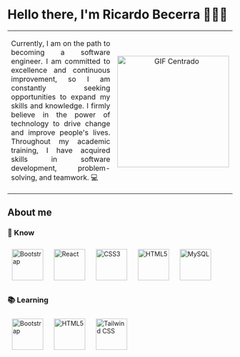 # Hello there, I'm Ricardo Becerra 👨🏻‍💻

<table style="border-collapse: collapse; border: none;">
  <td width="50%" style="border: none;">
    <div align="justify">
      <p>Currently, I am on the path to becoming a software engineer. I am committed to excellence and continuous improvement, so I am constantly seeking opportunities to expand my skills and knowledge. I firmly believe in the power of technology to drive change and improve people's lives. Throughout my academic training, I have acquired skills in software development, problem-solving, and teamwork. 💻</p>
    </div>
  </td>
  <td width="50%" style="border: none;">
    <div align="center">
      <img src="https://media0.giphy.com/media/v1.Y2lkPTc5MGI3NjExbG03ZzN5cWlxaXFoZXR1N3VhcWZ6cjFtNGRyc2hiczFsb202OW5vZSZlcD12MV9pbnRlcm5hbF9naWZfYnlfaWQmY3Q9cw/f6hnhHkks8bk4jwjh3/giphy.gif" alt="GIF Centrado" width="250">
    </div>
  </td>
</table>


## About me
### 🧠 Know
<div align="left">  
  <a><img style="margin: 10px" src="https://1000logos.net/wp-content/uploads/2020/09/Java-Logo.png" alt="Bootstrap" height="70" /></a>      
  <a><img style="margin: 10px" src="https://upload.wikimedia.org/wikipedia/commons/thumb/1/18/ISO_C%2B%2B_Logo.svg/640px-ISO_C%2B%2B_Logo.svg.png" alt="React" height="70" /></a>
  <a><img style="margin: 10px" src="https://profilinator.rishav.dev/skills-assets/css3-original-wordmark.svg" alt="CSS3" height="70" /></a>
  <a><img style="margin: 10px" src="https://profilinator.rishav.dev/skills-assets/html5-original-wordmark.svg" alt="HTML5" height="70" /></a>  
  <a><img style="margin: 10px" src="https://upload.wikimedia.org/wikipedia/labs/8/8e/Mysql_logo.png" alt="MySQL" height="70" /></a>
</div>

### 📚 Learning
<div align="left">  
  <a><img style="margin: 10px" src="https://cdn.iconscout.com/icon/free/png-512/free-python-3628999-3030224.png?f=webp&w=256" alt="Bootstrap" height="70" /></a>  
  <a><img style="margin: 10px" src="https://cdn0.iconfinder.com/data/icons/logos-brands-in-colors/128/react-512.png" alt="HTML5" height="70" /></a>  
  <a><img style="margin: 10px" src="https://upload.wikimedia.org/wikipedia/commons/thumb/b/ba/Javascript_badge.svg/946px-Javascript_badge.svg.png" alt="Tailwind CSS" height="70" /></a> 
</div>
<!--
### Design Patterns
* Abstract Factory
* Builder Patterns
* Factory Method
* Prototype
* Singleton

**ricardo2112/ricardo2112** is a ✨ _special_ ✨ repository because its `README.md` (this file) appears on your GitHub profile.

Here are some ideas to get you started:

- 🔭 I’m currently working on ...
- 🌱 I’m currently learning ...
- 👯 I’m looking to collaborate on ...
- 🤔 I’m looking for help with ...
- 💬 Ask me about ...
- 📫 How to reach me: ...
- 😄 Pronouns: ...
- ⚡ Fun fact: ...
-->
